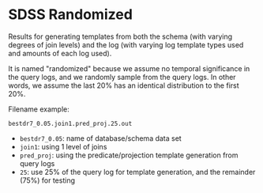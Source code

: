 # SDSS Randomized

Results for generating templates from both the schema (with varying degrees of join levels) and the log (with varying log template types used and amounts of each log used).

It is named "randomized" because we assume no temporal significance in the query logs, and we randomly sample from the query logs. In other words, we assume the last 20% has an identical distribution to the first 20%.

Filename example:

```
bestdr7_0.05.join1.pred_proj.25.out
```
* `bestdr7_0.05`: name of database/schema data set
* `join1`: using 1 level of joins
* `pred_proj`: using the predicate/projection template generation from query logs
* `25`: use 25% of the query log for template generation, and the remainder (75%) for testing
